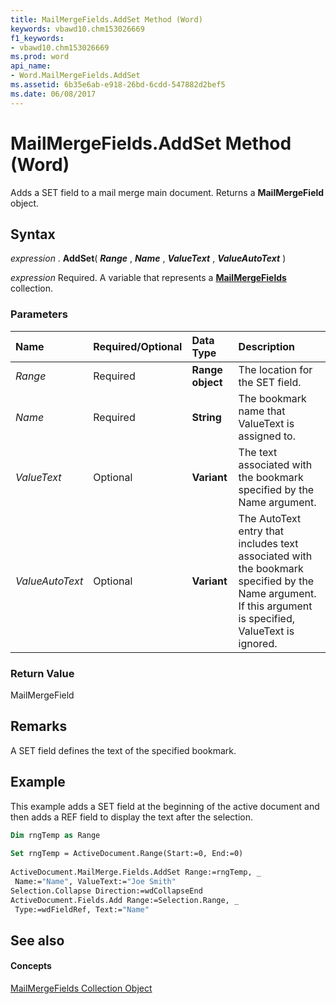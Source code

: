 ```yaml
---
title: MailMergeFields.AddSet Method (Word)
keywords: vbawd10.chm153026669
f1_keywords:
- vbawd10.chm153026669
ms.prod: word
api_name:
- Word.MailMergeFields.AddSet
ms.assetid: 6b35e6ab-e918-26bd-6cdd-547882d2bef5
ms.date: 06/08/2017
---
```



# MailMergeFields.AddSet Method (Word)

Adds a SET field to a mail merge main document. Returns a  **MailMergeField** object.


## Syntax

 _expression_ . **AddSet**( **_Range_** , **_Name_** , **_ValueText_** , **_ValueAutoText_** )

 _expression_ Required. A variable that represents a **[MailMergeFields](Word.mailmergefields.md)** collection.


### Parameters



|**Name**|**Required/Optional**|**Data Type**|**Description**|
|:-----|:-----|:-----|:-----|
| _Range_|Required| **Range object**|The location for the SET field.|
| _Name_|Required| **String**|The bookmark name that ValueText is assigned to.|
| _ValueText_|Optional| **Variant**|The text associated with the bookmark specified by the Name argument.|
| _ValueAutoText_|Optional| **Variant**|The AutoText entry that includes text associated with the bookmark specified by the Name argument. If this argument is specified, ValueText is ignored.|

### Return Value

MailMergeField


## Remarks

A SET field defines the text of the specified bookmark.


## Example

This example adds a SET field at the beginning of the active document and then adds a REF field to display the text after the selection.


```vb
Dim rngTemp as Range 
 
Set rngTemp = ActiveDocument.Range(Start:=0, End:=0) 
 
ActiveDocument.MailMerge.Fields.AddSet Range:=rngTemp, _ 
 Name:="Name", ValueText:="Joe Smith" 
Selection.Collapse Direction:=wdCollapseEnd 
ActiveDocument.Fields.Add Range:=Selection.Range, _ 
 Type:=wdFieldRef, Text:="Name"
```


## See also


#### Concepts


[MailMergeFields Collection Object](Word.mailmergefields.md)

